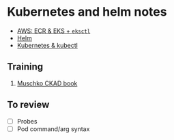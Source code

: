 # Kubernetes and helm notes

* [AWS: ECR & EKS + `eksctl`](aws/)
* [Helm](./helm.md)
* [Kubernetes & kubectl](./k8s/)

## Training
1. [Muschko CKAD book](exercices/muschko)

## To review
- [ ] Probes
- [ ] Pod command/arg syntax